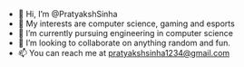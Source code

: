 - 👋 Hi, I’m @PratyakshSinha
- 👀 My interests are computer science, gaming and esports
- 🌱 I’m currently pursuing engineering in computer science
- 💞️ I’m looking to collaborate on anything random and fun.
- 📫 You can reach me at pratyakshsinha1234@gmail.com

<!---
PratyakshSinha/PratyakshSinha is a ✨ special ✨ repository because its `README.md` (this file) appears on your GitHub profile.
You can click the Preview link to take a look at your changes.
--->
